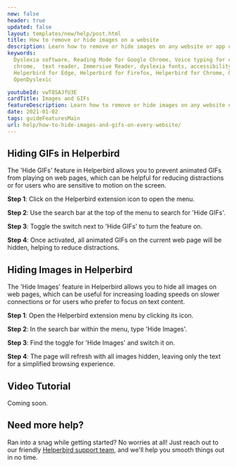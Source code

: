 ```yaml
---
new: false
header: true
updated: false
layout: templates/new/help/post.html
title: How to remove or hide images on a website
description: Learn how to remove or hide images on any website or app using the Helperbird extension.
keywords:
  Dyslexia software, Reading Mode for Google Chrome, Voice typing for chrome, Text to speech for
  chrome,  text reader, Immersive Reader, dyslexia fonts, accessibility software, dyslexia software,
  Helperbird for Edge, Helperbird for Firefox, Helperbird for Chrome, Opendyslexic for Chrome,
  OpenDyslexic

youtubeId: vwT8SAJfU3E
cardTitle: Images and GIFs
featureDescription: Learn how to remove or hide images on any website or app using the Helperbird extension.
date: 2021-01-02
tags: guideFeaturesMain
url: help/how-to-hide-images-and-gifs-on-every-website/
---
```


## Hiding GIFs in Helperbird

The 'Hide GIFs' feature in Helperbird allows you to prevent animated GIFs from playing on web pages, which can be helpful for reducing distractions or for users who are sensitive to motion on the screen.

**Step 1**: Click on the Helperbird extension icon to open the menu.

**Step 2**: Use the search bar at the top of the menu to search for 'Hide GIFs'.

**Step 3**: Toggle the switch next to 'Hide GIFs' to turn the feature on.

**Step 4**: Once activated, all animated GIFs on the current web page will be hidden, helping to reduce distractions.

## Hiding Images in Helperbird

The 'Hide Images' feature in Helperbird allows you to hide all images on web pages, which can be useful for increasing loading speeds on slower connections or for users who prefer to focus on text content.

**Step 1**: Open the Helperbird extension menu by clicking its icon.

**Step 2**: In the search bar within the menu, type 'Hide Images'.

**Step 3**: Find the toggle for 'Hide Images' and switch it on.

**Step 4**: The page will refresh with all images hidden, leaving only the text for a simplified browsing experience.


## Video Tutorial

Coming soon.



## Need more help?

Ran into a snag while getting started? No worries at all! Just reach out to our friendly [Helperbird support team](/support/), and we'll help you smooth things out in no time.

